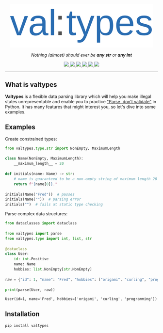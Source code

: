<p align="center">
  <img src="https://raw.githubusercontent.com/LeeeeT/valtypes/main/docs/logo.svg" />
</p>

<p align="center">
    <em>Nothing (almost) should ever be <b>any str</b> or <b>any int</b></em>
</p>

<p align="center">
    <a href="https://pypi.org/project/valtypes">
        <img src="https://img.shields.io/pypi/v/valtypes" />
    </a>
    <a href="https://python.org/downloads">
        <img src="https://img.shields.io/pypi/pyversions/valtypes.svg" />
    </a>
    <a href="https://pepy.tech/project/valtypes">
        <img src="https://img.shields.io/pypi/dm/valtypes" />
    </a>
    <a href="https://github.com/LeeeeT/valtypes/actions/workflows/ci.yml">
        <img src="https://img.shields.io/github/workflow/status/LeeeeT/valtypes/CI" />
    </a>
    <a href="https://valtypes.readthedocs.io/en/latest/?badge=latest">
        <img src="https://img.shields.io/readthedocs/valtypes" />
    </a>
    <a href="https://codecov.io/gh/LeeeeT/valtypes">
        <img src="https://img.shields.io/codecov/c/github/LeeeeT/valtypes" />
    </a>
</p>

---

## What is valtypes

**Valtypes** is a flexible data parsing library which will help you make illegal states unrepresentable and enable you to practice ["Parse, don’t validate"][parse-dont-validate] in Python. It has many features that might interest you, so let's dive into some examples.

## Examples

Create constrained types:

```python
from valtypes.type.str import NonEmpty, MaximumLength

class Name(NonEmpty, MaximumLength):
    __maximum_length__ = 20

def initials(name: Name) -> str:
    # name is guaranteed to be a non-empty string of maximum length 20
    return f"{name[0]}."

initials(Name("Fred"))  # passes
initials(Name(""))  # parsing error
initials("")  # fails at static type checking
```

Parse complex data structures:

```python
from dataclasses import dataclass

from valtypes import parse
from valtypes.type import int, list, str

@dataclass
class User:
    id: int.Positive
    name: Name
    hobbies: list.NonEmpty[str.NonEmpty]

raw = {"id": 1, "name": "Fred", "hobbies": ["origami", "curling", "programming"]}

print(parse(User, raw))
```

```
User(id=1, name='Fred', hobbies=['origami', 'curling', 'programming'])
```

## Installation

```console
pip install valtypes
```

[parse-dont-validate]: https://lexi-lambda.github.io/blog/2019/11/05/parse-don-t-validate
